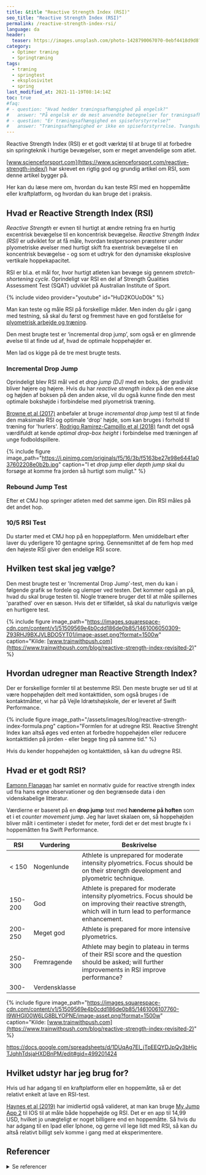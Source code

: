 ```yaml
---
title: &title "Reactive Strength Index (RSI)"
seo_title: "Reactive Strength Index (RSI)"
permalink: /reactive-strength-index-rsi/
language: da
header:
  teaser: https://images.unsplash.com/photo-1428790067070-0ebf4418d9d8?ixid=MnwxMjA3fDB8MHxwaG90by1wYWdlfHx8fGVufDB8fHx8&ixlib=rb-1.2.1&auto=format&fit=crop&w=400&q=80
category:
  - Optimer træning
  - Springtræning
tags:
  - træning
  - springtest
  - eksplosivitet
  - spring
last_modified_at: 2021-11-19T08:14:14Z
toc: true
#faq:
# - question: "Hvad hedder træningsafhængighed på engelsk?"
#   answer: "På engelsk er de mest anvendte betegnelser for træningsafhængighed 'exercise #addiction' og 'exercise dependence'."
# - question: "Er træningsafhængighed en spiseforstyrrelse?"
#   answer: "Træningsafhængighed er ikke en spiseforstyrrelse. Tvangshandlingerne er nemlig #ikke centreret omkring spisevaner, men derimod motion og træning. Træningsafhængig og #spiseforstyrrelser følges dog ofte ad."
---
```


Reactive Strength Index (RSI) er et godt værktøj til at bruge til at forbedre sin springteknik i hurtige bevægelser, som er meget anvendelige som atlet.

[www.scienceforsport.com](https://www.scienceforsport.com/reactive-strength-index/) har skrevet en rigtig god og grundig artikel om RSI, som denne artikel bygger på.

Her kan du læse mere om, hvordan du kan teste RSI med en hoppemåtte eller kraftplatform, og hvordan du kan bruge det i praksis.

## Hvad er Reactive Strength Index (RSI)

_Reactive Strength_ er evnen til hurtigt at ændre retning fra en hurtig excentrisk bevægelse til en koncentrisk bevægelse. _Reactive Strength Index (RSI)_ er udviklet for at få måle, hvordan testpersonen præsterer under plyometriske øvelser med hurtigt skift fra exentrisk bevægelse til en koncentrisk bevægelse - og som et udtryk for den dynamiske eksplosive vertikale hoppekapacitet.

RSI er bl.a. et mål for, hvor hurtigt atleten kan bevæge sig gennem _stretch-shortening cycle_.  Oprindeligt var RSI en del af Strength Qualities Assessment Test (SQAT) udviklet på Australian Institute of Sport.

{% include video provider="youtube" id="HuD2KOUoD0k" %}

Man kan teste og måle RSI på forskellige måder. Men inden du går i gang med testning, så skal du først og fremmest have en god forståelse for [plyometrisk arbejde og træning](/plyometrisk-traening/).

Den mest brugte test er ‘incremental drop jump’, som også er en glimrende øvelse til at finde ud af, hvad de optimale hoppehøjder er.

Men lad os kigge på de tre mest brugte tests.

### Incremental Drop Jump

Oprindeligt blev RSI mål ved et _drop jump (DJ)_ med en boks, der gradivist bliver højere og højere. Hvis du har _reactive strength index_ på den ene akse og højden af boksen på den anden akse, vil du også kunne finde den mest optimale bokshøjde i forbindelse med plyometrisk træning.

[Browne et al (2017)](https://pubmed.ncbi.nlm.nih.gov/27379959/) anbefaler at bruge _incremental drop jump_ test til at finde den maksimale RSI og optimale 'drop' højde, som kan bruges i forhold til træning for 'hurlers'. [Rodrigo Ramirez-Campillo et al (2018)](https://pubmed.ncbi.nlm.nih.gov/29389692/) fandt det også værdifuldt at kende _optimal drop-box height_ i forbindelse med træningen af unge fodboldspillere.

{% include figure image_path="https://i.pinimg.com/originals/f5/16/3b/f5163be27e98e6441a037602208e0b2b.jpg" caption="I et _drop jump_ eller _depth jump_ skal du forsøge at komme fra jorden så hurtigt som muligt." %}

### Rebound Jump Test

Efter et CMJ hop springer atleten med det samme igen. Din RSI måles på det andet hop.

### 10/5 RSI Test

Du starter med et CMJ hop på en hoppeplatform. Men umiddelbart efter laver du yderligere 10 gentagne spring. Gennemsnittet af de fem hop med den højeste RSI giver den endelige RSI score.

## Hvilken test skal jeg vælge?

Den mest brugte test er 'Incremental Drop Jump'-test, men du kan i følgende grafik se fordele og ulemper ved testen. Det kommer også an på, hvad du skal bruge testen til. Nogle trænere bruger det til at måle spillernes 'parathed' over en sæson. Hvis det er tilfældet, så skal du naturligvis vælge en hurtigere test.

{% include figure image_path="https://images.squarespace-cdn.com/content/v1/51509569e4b0cdd186de0b85/1461006050309-Z93RHJ9BXJVLBDO5YT01/image-asset.png?format=1500w" caption="Kilde: [www.trainwithpush.com](https://www.trainwithpush.com/blog/reactive-strength-index-revisited-2)" %}

## Hvordan udregner man Reactive Strength Index?

Der er forskellige formler til at bestemme RSI. Den meste brugte ser ud til at være hoppehøjden delt med kontakttiden, som også bruges i de kontaktmåtter, vi har på Vejle Idrætshøjskole, der er leveret af Swift Performance.

{% include figure image_path="/assets/images/blog/reactive-strength-index-formula.png" caption="Formlen for at udregne RSI. Reactive Strenght Index kan altså øges ved enten at forbedre hoppehøjden eller reducere kontakttiden på jorden - eller begge ting på samme tid." %}

Hvis du kender hoppehøjden og kontakttiden, så kan du udregne RSI.

## Hvad er et godt RSI?

[Eamonn Flanagan](https://www.outputsports.com/new-blog/2020/5/5/guide-to-reactive-strength-index) har samlet en normativ guide for reactive strength index ud fra hans egne observationer og den begrænsede data i den videnskabelige litteratur.

Værdierne er baseret på en **drop jump** test med **hænderne på hoften** som et i et _counter movement jump_. Jeg har lavet skalaen om, så hoppehøjden bliver målt i centimeter i stedet for meter, fordi det er det mest brugte fx i hoppemåtten fra Swift Performance.

| RSI | Vurdering | Beskrivelse |
|-|-|-|
| \< 150 | Nogenlunde | Athlete is unprepared for moderate intensity plyometrics. Focus should be on their strength development and plyometric technique. |
| 150-200 | God | Athlete is prepared for moderate intensity plyometrics. Focus should be on improving their reactive strength, which will in turn lead to performance enhancement. |
| 200-250 | Meget god | Athlete is prepared for more intensive plyometrics. |
| 250-300 | Fremragende | Athlete may begin to plateau in terms of their RSI score and the question should be asked; will further improvements in RSI improve performance? |
| 300- | Verdensklasse |  |

{% include figure image_path="https://images.squarespace-cdn.com/content/v1/51509569e4b0cdd186de0b85/1461006107760-I9WHGI00W6LG8BLYOPNE/image-asset.png?format=1500w" caption="Kilde: [www.trainwithpush.com](https://www.trainwithpush.com/blog/reactive-strength-index-revisited-2)" %}


https://docs.google.com/spreadsheets/d/1DUqAg7EI_jTpEEQYDJpQy3bHjcTJqhhTdsjaHXDBnPM/edit#gid=499201424


## Hvilket udstyr har jeg brug for?

Hvis ud har adgang til en kraftplatform eller en hoppemåtte, så er det relativt enkelt at lave en RSI-test.

[Haynes et al (2019)](https://pubmed.ncbi.nlm.nih.gov/29589412/) har imidlertid også valideret, at man kan bruge [My Jump App 2](https://apps.apple.com/us/app/my-jump-2/id1148617550) til IOS til at måle både hoppehøjde og RSI. Det er en app til 14,99 USD, hvilket jo unægteligt er noget billigere end en hoppemåtte. Så hvis du har adgang til en Ipad eller Iphone, og gerne vil lege lidt med RSI, så kan du altså relativt billigt selv komme i gang med at eksperimentere.

## Referencer

<details markdown="1">
  <summary>Se referencer</summary>

- [Guide To Reactive Strength Index](https://www.outputsports.com/new-blog/2020/5/5/guide-to-reactive-strength-index)
- [The Reactive Strength Index Revisited](https://www.trainwithpush.com/blog/reactive-strength-index-revisited)
- [The Reactive Strength Index Revisited Part II](https://www.trainwithpush.com/blog/reactive-strength-index-revisited-2)
</details>
